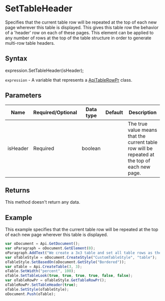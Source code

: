 # SetTableHeader

Specifies that the current table row will be repeated at the top of each new page wherever this table is displayed. This gives this table row the behavior of a 'header' row on each of these pages. This element can be applied to any number of rows at the top of the table structure in order to generate multi-row table headers.

## Syntax

expression.SetTableHeader(isHeader);

`expression` - A variable that represents a [ApiTableRowPr](../ApiTableRowPr.md) class.

## Parameters

| **Name** | **Required/Optional** | **Data type** | **Default** | **Description** |
| ------------- | ------------- | ------------- | ------------- | ------------- |
| isHeader | Required | boolean |  | The true value means that the current table row will be repeated at the top of each new page. |

## Returns

This method doesn't return any data.

## Example

This example specifies that the current table row will be repeated at the top of each new page wherever this table is displayed.

```javascript
var oDocument = Api.GetDocument();
var oParagraph = oDocument.GetElement(0);
oParagraph.AddText("We create a 3x3 table and set all table rows as the table headers:");
var oTableStyle = oDocument.CreateStyle("CustomTableStyle", "table");
oTableStyle.SetBasedOn(oDocument.GetStyle("Bordered"));
var oTable = Api.CreateTable(3, 3);
oTable.SetWidth("percent", 100);
oTable.SetTableLook(true, true, true, true, false, false);
var oTableRowPr = oTableStyle.GetTableRowPr();
oTableRowPr.SetTableHeader(true);
oTable.SetStyle(oTableStyle);
oDocument.Push(oTable);
```
